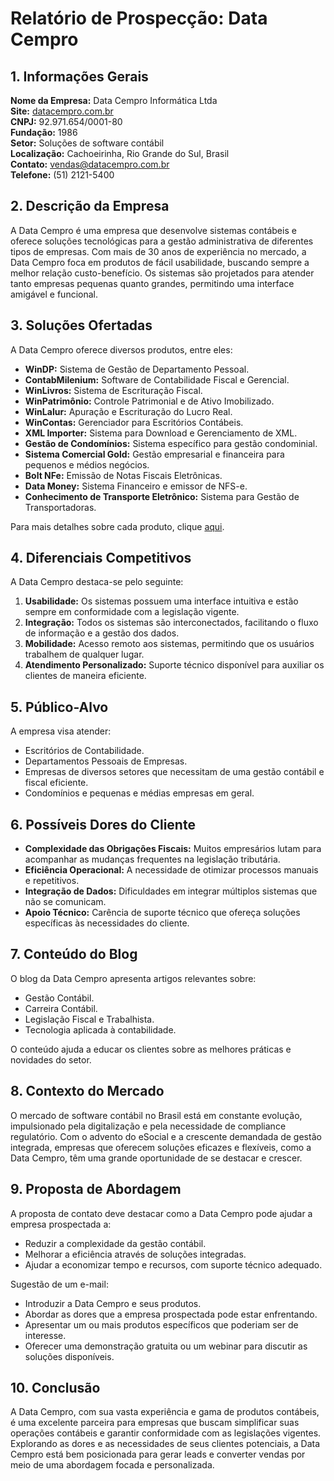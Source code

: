 # Relatório de Prospecção: Data Cempro

## 1. Informações Gerais
**Nome da Empresa:** Data Cempro Informática Ltda  
**Site:** [datacempro.com.br](http://www.datacempro.com.br)  
**CNPJ:** 92.971.654/0001-80  
**Fundação:** 1986  
**Setor:** Soluções de software contábil  
**Localização:** Cachoeirinha, Rio Grande do Sul, Brasil  
**Contato:** [vendas@datacempro.com.br](mailto:vendas@datacempro.com.br)  
**Telefone:** (51) 2121-5400  

## 2. Descrição da Empresa
A Data Cempro é uma empresa que desenvolve sistemas contábeis e oferece soluções tecnológicas para a gestão administrativa de diferentes tipos de empresas. Com mais de 30 anos de experiência no mercado, a Data Cempro foca em produtos de fácil usabilidade, buscando sempre a melhor relação custo-benefício. Os sistemas são projetados para atender tanto empresas pequenas quanto grandes, permitindo uma interface amigável e funcional.

## 3. Soluções Ofertadas
A Data Cempro oferece diversos produtos, entre eles:

- **WinDP:** Sistema de Gestão de Departamento Pessoal.
- **ContabMilenium:** Software de Contabilidade Fiscal e Gerencial.
- **WinLivros:** Sistema de Escrituração Fiscal.
- **WinPatrimônio:** Controle Patrimonial e de Ativo Imobilizado.
- **WinLalur:** Apuração e Escrituração do Lucro Real.
- **WinContas:** Gerenciador para Escritórios Contábeis.
- **XML Importer:** Sistema para Download e Gerenciamento de XML.
- **Gestão de Condomínios:** Sistema específico para gestão condominial.
- **Sistema Comercial Gold:** Gestão empresarial e financeira para pequenos e médios negócios.
- **Bolt NFe:** Emissão de Notas Fiscais Eletrônicas.
- **Data Money:** Sistema Financeiro e emissor de NFS-e.
- **Conhecimento de Transporte Eletrônico:** Sistema para Gestão de Transportadoras.

Para mais detalhes sobre cada produto, clique [aqui](https://datacempro.com.br/Comercial/Produto).

## 4. Diferenciais Competitivos
A Data Cempro destaca-se pelo seguinte:

1. **Usabilidade:** Os sistemas possuem uma interface intuitiva e estão sempre em conformidade com a legislação vigente.
2. **Integração:** Todos os sistemas são interconectados, facilitando o fluxo de informação e a gestão dos dados.
3. **Mobilidade:** Acesso remoto aos sistemas, permitindo que os usuários trabalhem de qualquer lugar.
4. **Atendimento Personalizado:** Suporte técnico disponível para auxiliar os clientes de maneira eficiente.

## 5. Público-Alvo
A empresa visa atender:
- Escritórios de Contabilidade.
- Departamentos Pessoais de Empresas.
- Empresas de diversos setores que necessitam de uma gestão contábil e fiscal eficiente.
- Condomínios e pequenas e médias empresas em geral.

## 6. Possíveis Dores do Cliente
- **Complexidade das Obrigações Fiscais:** Muitos empresários lutam para acompanhar as mudanças frequentes na legislação tributária.
- **Eficiência Operacional:** A necessidade de otimizar processos manuais e repetitivos.
- **Integração de Dados:** Dificuldades em integrar múltiplos sistemas que não se comunicam.
- **Apoio Técnico:** Carência de suporte técnico que ofereça soluções específicas às necessidades do cliente.

## 7. Conteúdo do Blog
O blog da Data Cempro apresenta artigos relevantes sobre:
- Gestão Contábil.
- Carreira Contábil.
- Legislação Fiscal e Trabalhista.
- Tecnologia aplicada à contabilidade.
  
O conteúdo ajuda a educar os clientes sobre as melhores práticas e novidades do setor.

## 8. Contexto do Mercado
O mercado de software contábil no Brasil está em constante evolução, impulsionado pela digitalização e pela necessidade de compliance regulatório. Com o advento do eSocial e a crescente demandada de gestão integrada, empresas que oferecem soluções eficazes e flexíveis, como a Data Cempro, têm uma grande oportunidade de se destacar e crescer.

## 9. Proposta de Abordagem
A proposta de contato deve destacar como a Data Cempro pode ajudar a empresa prospectada a:
- Reduzir a complexidade da gestão contábil.
- Melhorar a eficiência através de soluções integradas.
- Ajudar a economizar tempo e recursos, com suporte técnico adequado.

Sugestão de um e-mail: 
- Introduzir a Data Cempro e seus produtos.
- Abordar as dores que a empresa prospectada pode estar enfrentando.
- Apresentar um ou mais produtos específicos que poderiam ser de interesse.
- Oferecer uma demonstração gratuita ou um webinar para discutir as soluções disponíveis.

## 10. Conclusão
A Data Cempro, com sua vasta experiência e gama de produtos contábeis, é uma excelente parceira para empresas que buscam simplificar suas operações contábeis e garantir conformidade com as legislações vigentes. Explorando as dores e as necessidades de seus clientes potenciais, a Data Cempro está bem posicionada para gerar leads e converter vendas por meio de uma abordagem focada e personalizada.